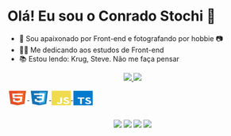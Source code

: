 # Olá! Eu sou o Conrado Stochi 🖖

- 🤟 Sou apaixonado por Front-end e fotografando por hobbie 📷 
- 👨‍🎓 Me dedicando aos estudos de Front-end 
- 📚 Estou lendo: Krug, Steve. Não me faça pensar

<div align="center">
  <a href="https://github.com/stochiconrado">
  <img height="180em" src="https://github-readme-stats.vercel.app/api?username=stochiconrado&layout=pie&show_icons=true&theme=dark&include_all_commits=true&count_private=true&rank_icon=github"/>
  <img height="180em" src="https://github-readme-stats.vercel.app/api/top-langs/?username=stochiconrado&layout=compact&langs_count=6&theme=dark"/>
</div>
  
<div style="display: inline_block"><br>
  <img align="center" alt="html" height="30" width="40" src="https://raw.githubusercontent.com/devicons/devicon/master/icons/html5/html5-original.svg">
  <img align="center" alt="css" height="30" width="40" src="https://raw.githubusercontent.com/devicons/devicon/master/icons/css3/css3-original.svg">
  <img align="center" alt="javascript" height="30" width="40" src="https://raw.githubusercontent.com/devicons/devicon/master/icons/javascript/javascript-plain.svg">
  <img align="center" alt="typescript" height="30" width="40" src="https://raw.githubusercontent.com/devicons/devicon/master/icons/typescript/typescript-plain.svg">
</div>
  
  ##
  
  <div align="center">
    <a href="https://instagram.com/stochiconrado" target="_blank"><img src="https://img.shields.io/badge/-Instagram-%23E4405F?style=for-the-badge&logo=instagram&logoColor=white" target="_blank"></a>
    <a href= "mailto:conradostochi@protonmail.com"><img src="https://img.shields.io/badge/ProtonMail-8B89CC?style=for-the-badge&logo=protonmail&logoColor=white" target="_blank"></a>
    <a href= "mailto:stochiconrado@gmail.com"><img src="https://img.shields.io/badge/-Gmail-%23333?style=for-the-badge&logo=gmail&logoColor=white" target="_blank"></a>
    <a href="https://www.linkedin.com/in/stochiconrado" target="_blank"><img src="https://img.shields.io/badge/-LinkedIn-%230077B5?style=for-the-badge&logo=linkedin&logoColor=white" target="_blank"></a> 
  </div>

